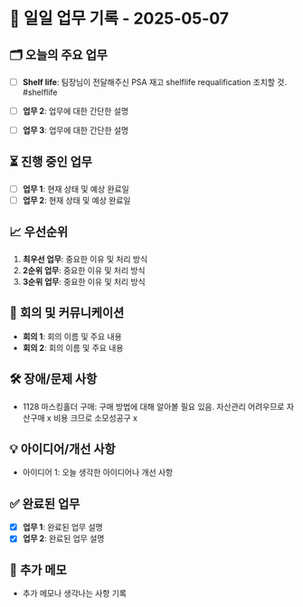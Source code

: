 # 📅 일일 업무 기록 - 2025-05-07

## 🗂 오늘의 주요 업무
- [ ] **Shelf life**: 팀장님이 전달해주신 PSA 재고 shelflife requalification 조치할 것. #shelflife

- [ ] **업무 2**: 업무에 대한 간단한 설명
- [ ] **업무 3**: 업무에 대한 간단한 설명

## ⏳ 진행 중인 업무
- [ ] **업무 1**: 현재 상태 및 예상 완료일
- [ ] **업무 2**: 현재 상태 및 예상 완료일

## 📈 우선순위
1. **최우선 업무**: 중요한 이유 및 처리 방식
2. **2순위 업무**: 중요한 이유 및 처리 방식
3. **3순위 업무**: 중요한 이유 및 처리 방식

## 🔄 회의 및 커뮤니케이션
- **회의 1**: 회의 이름 및 주요 내용
- **회의 2**: 회의 이름 및 주요 내용

## 🛠 장애/문제 사항
- 1128 마스킹홀더 구매: 구매 방법에 대해 알아볼 필요 있음. 자산관리 어려우므로 자산구매 x 비용 크므로 소모성공구 x

## 💡 아이디어/개선 사항
- 아이디어 1: 오늘 생각한 아이디어나 개선 사항

## ✅ 완료된 업무
- [x] **업무 1**: 완료된 업무 설명
- [x] **업무 2**: 완료된 업무 설명

## 📝 추가 메모
- 추가 메모나 생각나는 사항 기록
